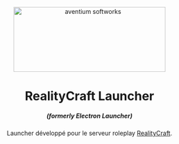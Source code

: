 <p align="center"><img src="https://www.realitycraft-reborn.fr/styles/default/xenforo/realitycraft_logo_orange.png" width="350px" height="150px" alt="aventium softworks"></p>

<h1 align="center">RealityCraft Launcher</h1>

<em><h5 align="center">(formerly Electron Launcher)</h5></em>

<p align="center">Launcher développé pour le serveur roleplay <a href="https://www.realitycraft-reborn.fr" target="_blank">RealityCraft</a>.</p>
